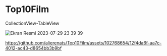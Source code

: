 # Top10Film
CollectionView-TableView

![Ekran Resmi 2023-07-29 23 39 39](https://github.com/alierenats/Top10Film/assets/102768654/35c1327f-8a85-4662-8032-4581212e12a9)


https://github.com/alierenats/Top10Film/assets/102768654/12f4da6f-aa7c-4012-ac43-d8654bb3b9bf

